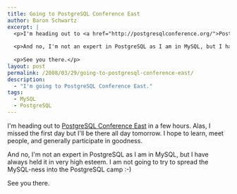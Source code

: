 ```yaml
---
title: Going to PostgreSQL Conference East
author: Baron Schwartz
excerpt: |
  <p>I'm heading out to <a href="http://postgresqlconference.org/">PostgreSQL Conference East</a> in a few hours.  Alas, I missed the first day but I'll be there all day tomorrow.  I hope to learn, meet people, and generally participate in goodness.</p>
  
  <p>And no, I'm not an expert in PostgreSQL as I am in MySQL, but I have always held it in very high esteem.  I am not going to try to spread the MySQL-ness into the PostgreSQL camp :-)</p>
  
  <p>See you there.</p>
layout: post
permalink: /2008/03/29/going-to-postgresql-conference-east/
description:
  - "I'm going to PostgreSQL Conference East."
tags:
  - MySQL
  - PostgreSQL
---
```

I'm heading out to [PostgreSQL Conference East][1] in a few hours. Alas, I missed the first day but I'll be there all day tomorrow. I hope to learn, meet people, and generally participate in goodness.

And no, I'm not an expert in PostgreSQL as I am in MySQL, but I have always held it in very high esteem. I am not going to try to spread the MySQL-ness into the PostgreSQL camp :-)

See you there.

 [1]: http://postgresqlconference.org/
